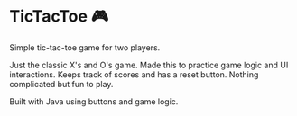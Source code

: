 # TicTacToe 🎮

Simple tic-tac-toe game for two players.

Just the classic X's and O's game. Made this to practice game logic and UI interactions. Keeps track of scores and has a reset button. Nothing complicated but fun to play.

Built with Java using buttons and game logic.
